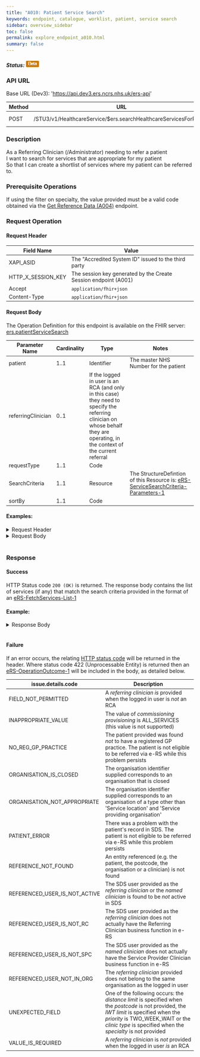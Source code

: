 ```yaml
---
title: "A010: Patient Service Search"
keywords: endpoint, catalogue, worklist, patient, service search
sidebar: overview_sidebar
toc: false
permalink: explore_endpoint_a010.html
summary: false
---
```


##### Status: ![Beta](images/icons/api_beta.png)

### API URL

Base URL (Dev3): 'https://api.dev3.ers.ncrs.nhs.uk/ers-api'

| Method | URL | Authentication |
| -------------| --- | ---------------- |
| POST | /STU3/v1/HealthcareService/$ers.searchHealthcareServicesForPatient | Session Token [(Details)](develop_business_flow_bf001.html) |

### Description
As a Referring Clinician (/Administrator) needing to refer a patient  
I want to search for services that are appropriate for my patient  
So that I can create a shortlist of services where my patient can be referred to.  

### Prerequisite Operations
If using the filter on specialty, the value provided must be a valid code obtained via the [Get Reference Data (A004)](explore_endpoint_a004.html) endpoint.

### Request Operation

#### Request Header

| Field Name | Value |
| ---- | ---- |
| XAPI_ASID | The "Accredited System ID" issued to the third party |
| HTTP_X_SESSION_KEY | The session key generated by the Create Session endpoint (A001)  |
| Accept | `application/fhir+json` |
| Content-Type |	`application/fhir+json` |


#### Request Body
The Operation Definition for this endpoint is available on the FHIR server: [ers.patientServiceSearch](https://fhir.nhs.uk/STU3/OperationDefinition/eRS-PatientServiceSearch-Operation-1/_history/1.0)

| Parameter Name             | Cardinality | Type            | Notes |
|  ------------------------- | --------- | --------------- | ----- |
| patient                   | 1..1        | Identifier |The master NHS Number for the patient  |
| referringClinician        | 0..1        | If the logged in user is an RCA (and only in this case) they need to specify the referring clinician on whose behalf they are operating, in the context of the current referral |
| requestType               | 1..1        | Code      |    |
| SearchCriteria            | 1..1        | Resource | The StructureDefintion of this Resource is:  [eRS-ServiceSearchCriteria-Parameters-1](https://fhir.nhs.uk/STU3/StructureDefinition/eRS-ServiceSearchCriteria-Parameters-1)  |
| sortBy                   | 1..1        | Code      | |

#### Examples:

<details><summary>Request Header</summary>
<br>
  <pre>
  XAPI_ASID:200000000347
  HTTP_X_SESSION_KEY:pro-api-session:9f0ee57a-41a6-4a6b-b50c-d50e61859c81
  Accept:application/fhir+json
  Content-Type:application/fhir+json
  </pre>
</details>

<details><summary>Request Body</summary>
<br>
  <pre>
  {
  "resourceType": "Parameters",
  "meta": {
    "profile": [
    "https://fhir.nhs.uk/STU3/OperationDefinition/eRS-PatientServiceSearch-Operation-1"
    ]
  },
  "parameter": [{
    "name": "patient",
    "valueIdentifier": {
      "system": "http://fhir.nhs.net/Id/nhs-number",
      "value": "1234567890"
    }
  },
  {
    "name": "requestType",
    "valueCoding": {
      "system": "https://fhir.nhs.uk/STU3/ValueSet/eRS-RequestType-1",
      "code": "APPOINTMENT_REQUEST"
    }
  },  {
    "name": "searchCriteria",
    "resource": {
      "resourceType": "Parameters",
      "meta": {
        "profile": [
        "https://fhir.nhs.uk/STU3/StructureDefinition/eRS-ServiceSearchCriteria-Parameters-1"
        ]
      },
      "parameter": [{
        "name": "priority",
        "valueCoding": {
          "system": "https://fhir.nhs.uk/STU3/ValueSet/eRS-Priority-1",
          "code": "ROUTINE"
        }
      }, {
        "name": "specialty",
        "valueCoding": {
          "system": "https://fhir.nhs.uk/STU3/ValueSet/eRS-Specialty-1",
          "code": "EAR_NOSE_THROAT"
        }
      }, {
        "name": "clinicType",
        "valueCoding": {
          "system": "https://fhir.nhs.uk/STU3/ValueSet/eRS-ClinicType-1",
          "code": "EAR"
        }
      }, {
        "name": "namedClinician",
        "valueIdentifier": {
          "system": "http://fhir.nhs.net/Id/sds-user-id",
          "value": "555021146102"
        }
      },	{
        "name": "organisation",
        "valueIdentifier": {
          "system": "https://directory.spineservices.nhs.uk/STU3/Organization/",
          "value": "R01"
        }
      }, {
        "name": "indicativeAppointmentWaitTimeLimit",
        "valueUnsignedInt":"10"
      }, {
        "name": "postcode",
        "valueString":"DN39 6SW"
      }, {
        "name": "distanceLimit",
        "valueUnsignedInt":"100"
      }, {
        "name": "commissioningProvisioning",
        "valueCoding": {
          "system": "https://fhir.nhs.uk/STU3/ValueSet/eRS-CommissioningProvisioning-1",
          "code": "ALL_AVAILABLE_FOR_BOOKING"
        }
      },
      {
        "name": "ageAndGenderAppropriate",
        "valueBoolean":true
      }]
    }
  }, {
    "name": "sortBy",
    "valueCoding": {
      "system": "https://fhir.nhs.uk/STU3/ValueSet/eRS-SortBy-1",
      "code": "DISTANCE"
    }
  }]
  }
  </pre>
</details>
<br>

### Response

#### Success
HTTP Status code `200 (OK)` is returned. The response body contains the list of services (if any) that match the search criteria provided in the format of an [eRS-FetchServices-List-1](https://fhir.nhs.uk/STU3/StructureDefinition/eRS-FetchServices-List-1/_history/1.0)

#### Example:
<details><summary>Response Body</summary>
<br>
  <pre>
  {
    "meta": {
        "profile": [
            "https://fhir.nhs.uk/STU3/StructureDefinition/eRS-FetchServices-List-1"
        ]
    },
    "resourceType": "List",
    "status": "current",
    "mode": "snapshot",
    "entry": [
        {
            "extension": [
                {
                    "extension": [
                        {
                            "url": "restricted",
                            "valueBoolean": false
                        },
                        {
                            "url": "unaccredited",
                            "valueBoolean": false
                        },
                        {
                            "url": "displayProminently",
                            "valueBoolean": false
                        },
                        {
                            "url": "distance",
                            "valueUnsignedInt": 51
                        },
                        {
                            "url": "indicativeAppointmentWaitTime",
                            "valueUnsignedInt": 1
                        }
                    ],
                    "url": "https://fhir.nhs.uk/STU3/StructureDefinition/Extension-eRS-ServiceSearch-ListItem-1"
                }
            ],
            "item": {
                "extension": [
                    {
                        "extension": [
                            {
                                "url": "serviceName",
                                "valueString": "SA-DEV3 ENT Service 001 - DBS - RL and CAS"
                            },
                            {
                                "url": "specialty",
                                "valueCodeableConcept": {
                                    "coding": [
                                        {
                                            "system": "https://fhir.nhs.uk/STU3/ValueSet/eRS-Specialty-1",
                                            "code": "EAR_NOSE_THROAT"
                                        }
                                    ]
                                }
                            },
                            {
                                "url": "genderTreated",
                                "valueCodeableConcept": {
                                    "coding": [
                                        {
                                            "system": "https://fhir.nhs.uk/STU3/CodeSystem/eRS-GenderTreated-1",
                                            "code": "MALE_AND_FEMALE"
                                        }
                                    ]
                                }
                            },
                            {
                                "url": "bookableType",
                                "valueCodeableConcept": {
                                    "coding": [
                                        {
                                            "system": "https://fhir.nhs.uk/STU3/CodeSystem/eRS-BookableType-1",
                                            "code": "DIRECTLY_BOOKABLE"
                                        }
                                    ]
                                }
                            },
                            {
                                "url": "supportedAppointmentType",
                                "valueCodeableConcept": {
                                    "coding": [
                                        {
                                            "system": "https://fhir.nhs.uk/STU3/CodeSystem/eRS-AppointmentType-1",
                                            "code": "FIRST_OUTPATIENT"
                                        }
                                    ]
                                }
                            },
                            {
                                "url": "referralLetterRequired",
                                "valueBoolean": true
                            },
                            {
                                "url": "location",
                                "valueReference": {
                                    "reference": "https://ers/Location/7128805",
                                    "display": "R01 TRUST SITE 01"
                                }
                            },
                            {
                                "url": "linkToNHSWebsite",
                                "valueString": "https://www.nhs.uk/service-search/chooseandbook?serviceId=6473511"
                            },
                            {
                                "url": "supportedRequestFlowType",
                                "valueCodeableConcept": {
                                    "coding": [
                                        {
                                            "system": "https://fhir.nhs.uk/STU3/CodeSystem/eRS-RequestFlowType-1",
                                            "code": "ADVICE_AND_GUIDANCE_REQUEST"
                                        }
                                    ]
                                }
                            },
                            {
                                "url": "supportedRequestFlowType",
                                "valueCodeableConcept": {
                                    "coding": [
                                        {
                                            "system": "https://fhir.nhs.uk/STU3/CodeSystem/eRS-RequestFlowType-1",
                                            "code": "APPOINTMENT_REQUEST"
                                        }
                                    ]
                                }
                            },
                            {
                                "url": "exclusions",
                                "valueString": "Exclusions - Tongue"
                            },
                            {
                                "url": "conditionsTreated",
                                "valueString": "Conditions - Ear / Nose / Throat"
                            },
                            {
                                "url": "suggestedInvestigations",
                                "valueString": "Suggested - Ear Tests"
                            }
                        ],
                        "url": "https://fhir.nhs.uk/STU3/StructureDefinition/Extension-eRS-ServiceSummaryView-1"
                    }
                ],
                "reference": "HealthcareService/6473511"
            }
        }
    ]
  }
  </pre>
</details>
<br>

#### Failure
If an error occurs, the relating [HTTP status code](explore_error_messages.html) will be returned in the header.
Where status code 422 (Unprocessable Entity) is returned then an [eRS-OperationOutcome-1](https://fhir.nhs.uk/STU3/StructureDefinition/eRS-OperationOutcome-1) will be included in the body, as detailed below.  

| issue.details.code | Description |
| ------------------ | ------ |
| FIELD_NOT_PERMITTED | A _referring clinician_ *is* provided when the logged in user is *not* an RCA |
| INAPPROPRIATE_VALUE | The value of _commissioning provisioning_ is ALL_SERVICES (this value is not supported) |
| NO_REG_GP_PRACTICE | The patient provided was found *not* to have a registered GP practice. The patient is not eligible to be referred via e-RS while this problem persists |
| ORGANISATION_IS_CLOSED | The organisation identifier supplied corresponds to an organisation that is closed |
| ORGANISATION_NOT_APPROPRIATE | The organisation identifier supplied corresponds to an organisation of a type other than 'Service location' and 'Service providing organisation' |
| PATIENT_ERROR | There was a problem with the patient's record in SDS. The patient is not eligible to be referred via e-RS while this problem persists|
| REFERENCE_NOT_FOUND | An entity referenced (e.g. the patient, the postcode, the organisation or a clinician) is not found |
| REFERENCED_USER_IS_NOT_ACTIVE | The SDS user provided as the _referring clinician_ or the _named clinician_ is found to be *not* active in SDS |
| REFERENCED_USER_IS_NOT_RC | The SDS user provided as the _referring clinician_ does not actually have the Referring Clinician business function in e-RS |
| REFERENCED_USER_IS_NOT_SPC | The SDS user provided as the _named clinician_ does not actually have the Service Provider Clinician business function in e-RS |
| REFERENCED_USER_NOT_IN_ORG | The  _referring clinician_ provided does not belong to the same organisation as the logged in user |
| UNEXPECTED_FIELD | One of the following occurs: the _distance limit_ is specified when the _postcode_ is not provided, the _IWT limit_ is specified when the _priority_ is TWO_WEEK_WAIT or the _clinic type_ is specified when the _specialty_ is not provided |
| VALUE_IS_REQUIRED | A _referring clinician_ is *not* provided when the logged in user *is* an RCA
